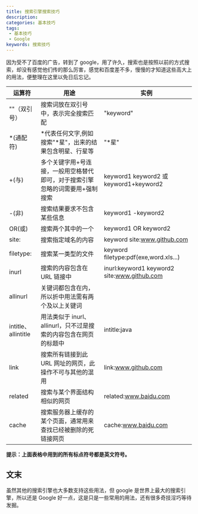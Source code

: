```yaml
---
title: 搜索引擎搜索技巧
description: 
categories: 基本技巧
tags: 
 - 基本技巧
 - Google
keywords: 搜索技巧
---
```


因为受不了百度的广告，转到了 google，用了许久，搜索也是按照以前的方式搜索，却没有感觉他们传的那么厉害，感觉和百度差不多，慢慢的才知道这些高大上的用法，便整理在这里以免日后忘记。

<!-- more -->

| 运算符              | 用途                                                                         | 实例                                        |
| ------------------- | ---------------------------------------------------------------------------- | ------------------------------------------- |
| ""（双引号）        | 搜索词放在双引号中，表示完全搜索匹配                                         | "keyword"                                   |
| \*(通配符)          | \*代表任何文字,例如搜索"\*星"，出来的结果包含明星、行星等                    | "\*星"                                      |
| +(与)               | 多个关键字用+号连接，一般用空格替代即可，对于搜索引擎忽略的词需要用+强制搜索 | keyword1 keyword2 或 keyword1+keyword2      |
| -(非)               | 搜索结果要求不包含某些信息                                                   | keyword1 -keyword2                          |
| OR(或)              | 搜索两个其中的一个                                                           | keyword1 OR keyword2                        |
| site:               | 搜索指定域名的内容                                                           | keyword site:www.github.com                 |
| filetype:           | 搜索某一类型的文件                                                           | keyword filetype:pdf(exe,word.xls...)       |
| inurl               | 搜索的内容包含在 URL 链接中                                                  | inurl:keyword1 keyword2 site:www.github.com |
| allinurl            | 关键词都包含在内，所以折中用法需有两个及以上关键词                           |                                             |
| intitle、allintitle | 用法类似于 inurl、allinurl，只不过是搜索的内容包含在网页的标题中             | intitle:java                                |
| link                | 搜索所有链接到此 URL 网址的网页，此操作不可与其他的混用                      | link:www.github.com                         |
| related             | 搜索与某个界面结构相似的网页                                                 | related:www.baidu.com                       |
| cache               | 搜索服务器上缓存的某个页面，通常用来查找已经被删除的死链接网页               | cache:www.baidu.com                         |

**提示：上面表格中用到的所有标点符号都是英文符号。**

## 文末

虽然其他的搜索引擎也大多数支持这些用法，但 google 是世界上最大的搜索引擎，所以还是 Google 好一点，这是只是一些常用的用法，还有很多奇技淫巧等待发掘。
